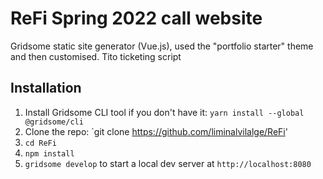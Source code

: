# ReFi Spring 2022 call website

Gridsome static site generator (Vue.js), used the "portfolio starter" theme and then customised. 
Tito ticketing script

## Installation

1. Install Gridsome CLI tool if you don't have it: `yarn install --global @gridsome/cli`
1. Clone the repo: `git clone https://github.com/liminalvilalge/ReFi'
1. `cd ReFi`
1. `npm install`
1. `gridsome develop` to start a local dev server at `http://localhost:8080`
